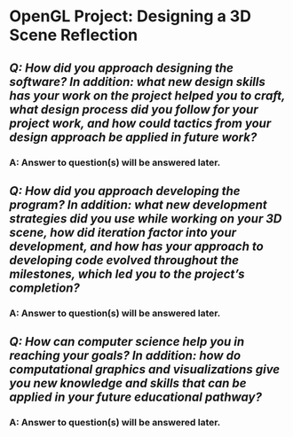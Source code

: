 # OpenGL Project: Designing a 3D Scene Reflection

## _Q: How did you approach designing the software? In addition: what new design skills has your work on the project helped you to craft, what design process did you follow for your project work, and how could tactics from your design approach be applied in future work?_ ##

### A: Answer to question(s) will be answered later.

## _Q: How did you approach developing the program? In addition: what new development strategies did you use while working on your 3D scene, how did iteration factor into your development, and how has your approach to developing code evolved throughout the milestones, which led you to the project’s completion?_ ##

### A: Answer to question(s) will be answered later.

## _Q: How can computer science help you in reaching your goals? In addition: how do computational graphics and visualizations give you new knowledge and skills that can be applied in your future educational pathway?_ ##

### A: Answer to question(s) will be answered later.
